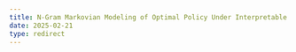 ```yaml
---
title: N-Gram Markovian Modeling of Optimal Policy Under Interpretable Abstractions
date: 2025-02-21
type: redirect
---
```

